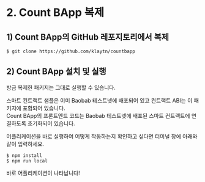 # 2. Count BApp 복제

## 1\) Count BApp의 GitHub 레포지토리에서 복제

```text
$ git clone https://github.com/klaytn/countbapp
```

## 2\) Count BApp 설치 및 실행

방금 복제한 패키지는 그대로 실행할 수 있습니다.

스마트 컨트랙트 샘플은 이미 Baobab 테스트넷에 배포되어 있고 컨트랙트 ABI는 이 패키지에 포함되어 있습니다.  
Count BApp의 프론트엔드 코드는 Baobab 테스트넷에 배포된 스마트 컨트랙트에 연결하도록 초기화되어 있습니다.

어플리케이션을 바로 실행하여 어떻게 작동하는지 확인하고 싶다면 터미널 창에 아래와 같이 입력하세요.

```text
$ npm install
$ npm run local
```

바로 어플리케이션이 나타납니다!